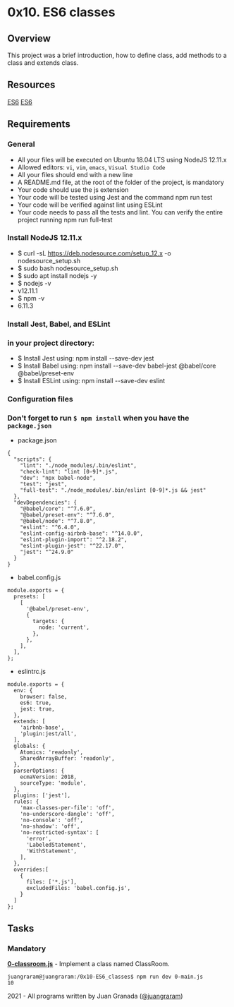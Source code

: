 # 0x10. ES6 classes

## Overview
This project was a brief introduction, how to define class, add methods to a class and extends class.

## Resources
[ES6](https://developer.mozilla.org/en-US/docs/Web/JavaScript/Reference/Classes)
[ES6](https://www.keithcirkel.co.uk/metaprogramming-in-es6-symbols/#symbolspecies)


## Requirements
### General
* All your files will be executed on Ubuntu 18.04 LTS using NodeJS 12.11.x
* Allowed editors: `vi`, `vim`, `emacs`, `Visual Studio Code`
* All your files should end with a new line
* A README.md file, at the root of the folder of the project, is mandatory
* Your code should use the js extension
* Your code will be tested using Jest and the command npm run test
* Your code will be verified against lint using ESLint
* Your code needs to pass all the tests and lint. You can verify the entire project running npm run full-test

### Install NodeJS 12.11.x
* $ curl -sL https://deb.nodesource.com/setup_12.x -o nodesource_setup.sh
* $ sudo bash nodesource_setup.sh
* $ sudo apt install nodejs -y
* $ nodejs -v
* v12.11.1
* $ npm -v
* 6.11.3

### Install Jest, Babel, and ESLint
### in your project directory:
* $ Install Jest using: npm install --save-dev jest
* $ Install Babel using: npm install --save-dev babel-jest @babel/core @babel/preset-env
* $ Install ESLint using: npm install --save-dev eslint

### Configuration files
### Don’t forget to run `$ npm install` when you have the `package.json`
* package.json
```
{
  "scripts": {
    "lint": "./node_modules/.bin/eslint",
    "check-lint": "lint [0-9]*.js",
    "dev": "npx babel-node",
    "test": "jest",
    "full-test": "./node_modules/.bin/eslint [0-9]*.js && jest"
  },
  "devDependencies": {
    "@babel/core": "^7.6.0",
    "@babel/preset-env": "^7.6.0",
    "@babel/node": "^7.8.0",
    "eslint": "^6.4.0",
    "eslint-config-airbnb-base": "^14.0.0",
    "eslint-plugin-import": "^2.18.2",
    "eslint-plugin-jest": "^22.17.0",
    "jest": "^24.9.0"
  }
}
```
* babel.config.js
```
module.exports = {
  presets: [
    [
      '@babel/preset-env',
      {
        targets: {
          node: 'current',
        },
      },
    ],
  ],
};
```
* eslintrc.js
```
module.exports = {
  env: {
    browser: false,
    es6: true,
    jest: true,
  },
  extends: [
    'airbnb-base',
    'plugin:jest/all',
  ],
  globals: {
    Atomics: 'readonly',
    SharedArrayBuffer: 'readonly',
  },
  parserOptions: {
    ecmaVersion: 2018,
    sourceType: 'module',
  },
  plugins: ['jest'],
  rules: {
    'max-classes-per-file': 'off',
    'no-underscore-dangle': 'off',
    'no-console': 'off',
    'no-shadow': 'off',
    'no-restricted-syntax': [
      'error',
      'LabeledStatement',
      'WithStatement',
    ],
  },
  overrides:[
    {
      files: ['*.js'],
      excludedFiles: 'babel.config.js',
    }
  ]
};
```

## Tasks
### Mandatory
**[0-classroom.js](0-classroom.js)** - Implement a class named ClassRoom.
```
juangraram@juangraram:/0x10-ES6_classes$ npm run dev 0-main.js
10
```



2021 - All programs written by Juan Granada ([@juangraram](https://twitter.com/JuanGraRam)) 
